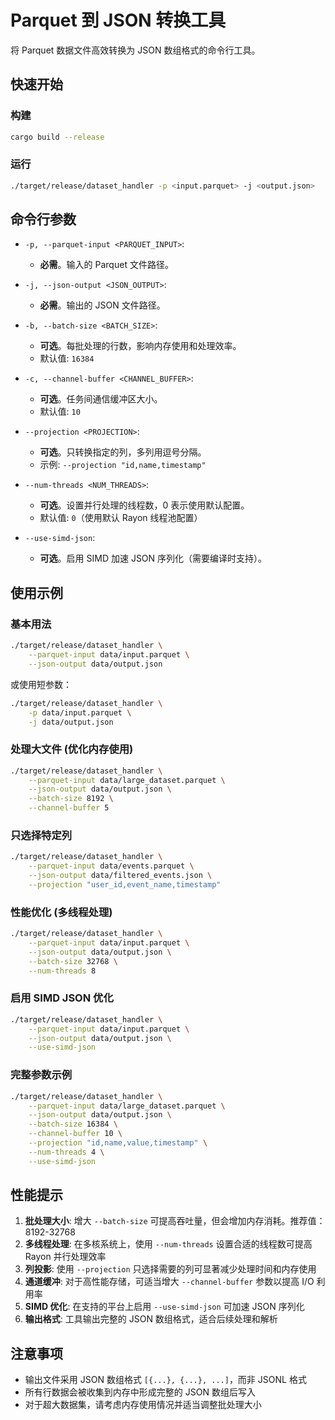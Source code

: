 # Parquet 到 JSON 转换工具

将 Parquet 数据文件高效转换为 JSON 数组格式的命令行工具。

## 快速开始

### 构建

```bash
cargo build --release
```

### 运行

```bash
./target/release/dataset_handler -p <input.parquet> -j <output.json>
```

## 命令行参数

*   `-p, --parquet-input <PARQUET_INPUT>`: 
    *   **必需**。输入的 Parquet 文件路径。
    
*   `-j, --json-output <JSON_OUTPUT>`: 
    *   **必需**。输出的 JSON 文件路径。
    
*   `-b, --batch-size <BATCH_SIZE>`: 
    *   **可选**。每批处理的行数，影响内存使用和处理效率。
    *   默认值: `16384`
    
*   `-c, --channel-buffer <CHANNEL_BUFFER>`: 
    *   **可选**。任务间通信缓冲区大小。
    *   默认值: `10`
    
*   `--projection <PROJECTION>`: 
    *   **可选**。只转换指定的列，多列用逗号分隔。
    *   示例: `--projection "id,name,timestamp"`
    
*   `--num-threads <NUM_THREADS>`: 
    *   **可选**。设置并行处理的线程数，0 表示使用默认配置。
    *   默认值: `0`（使用默认 Rayon 线程池配置）
    
*   `--use-simd-json`: 
    *   **可选**。启用 SIMD 加速 JSON 序列化（需要编译时支持）。

## 使用示例

### 基本用法

```bash
./target/release/dataset_handler \
    --parquet-input data/input.parquet \
    --json-output data/output.json
```

或使用短参数：

```bash
./target/release/dataset_handler \
    -p data/input.parquet \
    -j data/output.json
```

### 处理大文件 (优化内存使用)

```bash
./target/release/dataset_handler \
    --parquet-input data/large_dataset.parquet \
    --json-output data/output.json \
    --batch-size 8192 \
    --channel-buffer 5
```

### 只选择特定列

```bash
./target/release/dataset_handler \
    --parquet-input data/events.parquet \
    --json-output data/filtered_events.json \
    --projection "user_id,event_name,timestamp"
```

### 性能优化 (多线程处理)

```bash
./target/release/dataset_handler \
    --parquet-input data/input.parquet \
    --json-output data/output.json \
    --batch-size 32768 \
    --num-threads 8
```

### 启用 SIMD JSON 优化

```bash
./target/release/dataset_handler \
    --parquet-input data/input.parquet \
    --json-output data/output.json \
    --use-simd-json
```

### 完整参数示例

```bash
./target/release/dataset_handler \
    --parquet-input data/large_dataset.parquet \
    --json-output data/output.json \
    --batch-size 16384 \
    --channel-buffer 10 \
    --projection "id,name,value,timestamp" \
    --num-threads 4 \
    --use-simd-json
```

## 性能提示

1. **批处理大小**: 增大 `--batch-size` 可提高吞吐量，但会增加内存消耗。推荐值：8192-32768
2. **多线程处理**: 在多核系统上，使用 `--num-threads` 设置合适的线程数可提高 Rayon 并行处理效率
3. **列投影**: 使用 `--projection` 只选择需要的列可显著减少处理时间和内存使用
4. **通道缓冲**: 对于高性能存储，可适当增大 `--channel-buffer` 参数以提高 I/O 利用率
5. **SIMD 优化**: 在支持的平台上启用 `--use-simd-json` 可加速 JSON 序列化
6. **输出格式**: 工具输出完整的 JSON 数组格式，适合后续处理和解析

## 注意事项

- 输出文件采用 JSON 数组格式 `[{...}, {...}, ...]`，而非 JSONL 格式
- 所有行数据会被收集到内存中形成完整的 JSON 数组后写入
- 对于超大数据集，请考虑内存使用情况并适当调整批处理大小 
